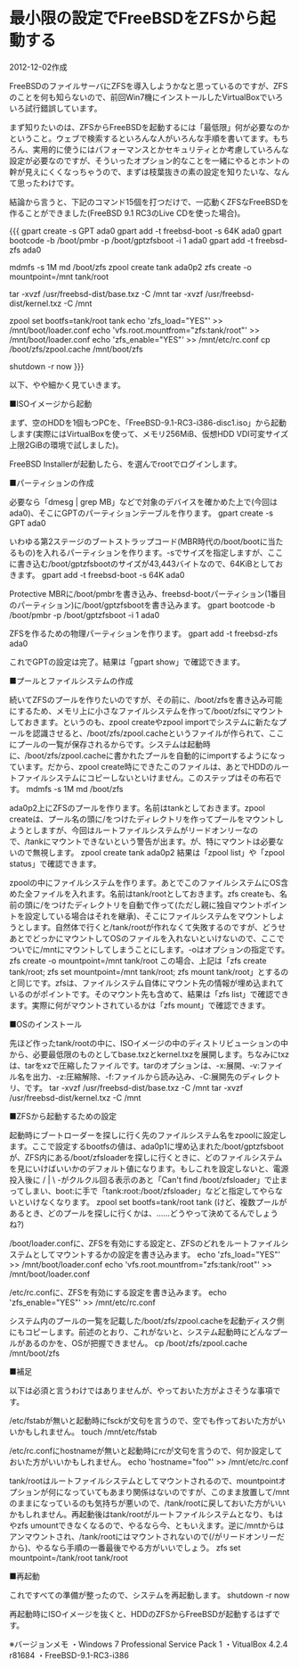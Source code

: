 # 最小限の設定でFreeBSDをZFSから起動する

2012-12-02作成

FreeBSDのファイルサーバにZFSを導入しようかなと思っているのですが、ZFSのことを何も知らないので、前回Win7機にインストールしたVirtualBoxでいろいろ試行錯誤しています。

まず知りたいのは、ZFSからFreeBSDを起動するには「最低限」何が必要なのかということ。ウェブで検索するといろんな人がいろんな手順を書いてます。もちろん、実用的に使うにはパフォーマンスとかセキュリティとか考慮していろんな設定が必要なのですが、そういったオプション的なことを一緒にやるとホントの幹が見えにくくなっちゃうので、まずは枝葉抜きの素の設定を知りたいな、なんて思ったわけです。

結論から言うと、下記のコマンド15個を打つだけで、一応動くZFSなFreeBSDを作ることができました(FreeBSD 9.1 RC3のLive CDを使った場合)。

{{{
gpart create -s GPT ada0
gpart add -t freebsd-boot -s 64K ada0
gpart bootcode -b /boot/pmbr -p /boot/gptzfsboot -i 1 ada0
gpart add -t freebsd-zfs ada0

mdmfs -s 1M md /boot/zfs
zpool create tank ada0p2
zfs create -o mountpoint=/mnt tank/root

tar -xvzf /usr/freebsd-dist/base.txz -C /mnt
tar -xvzf /usr/freebsd-dist/kernel.txz -C /mnt

zpool set bootfs=tank/root tank
echo 'zfs_load="YES"' >> /mnt/boot/loader.conf
echo 'vfs.root.mountfrom="zfs:tank/root"' >> /mnt/boot/loader.conf
echo 'zfs_enable="YES"' >> /mnt/etc/rc.conf
cp /boot/zfs/zpool.cache /mnt/boot/zfs

shutdown -r now
}}}

以下、やや細かく見ていきます。

■ISOイメージから起動

まず、空のHDDを1個もつPCを、「FreeBSD-9.1-RC3-i386-disc1.iso」から起動します(実際にはVirtualBoxを使って、メモリ256MiB、仮想HDD VDI可変サイズ上限2GiBの環境で試しました)。

FreeBSD Installerが起動したら、<Live CD>を選んでrootでログインします。

■パーティションの作成

必要なら「dmesg | grep MB」などで対象のデバイスを確かめた上で(今回はada0)、そこにGPTのパーティションテーブルを作ります。
  gpart create -s GPT ada0

いわゆる第2ステージのブートストラップコード(MBR時代の/boot/bootに当たるもの)を入れるパーティションを作ります。-sでサイズを指定しますが、ここに書き込む/boot/gptzfsbootのサイズが43,443バイトなので、64KiBとしておきます。
  gpart add -t freebsd-boot -s 64K ada0

Protective MBRに/boot/pmbrを書き込み、freebsd-bootパーティション(1番目のパーティション)に/boot/gptzfsbootを書き込みます。
  gpart bootcode -b /boot/pmbr -p /boot/gptzfsboot -i 1 ada0

ZFSを作るための物理パーティションを作ります。
  gpart add -t freebsd-zfs ada0

これでGPTの設定は完了。結果は「gpart show」で確認できます。

■プールとファイルシステムの作成

続いてZFSのプールを作りたいのですが、その前に、/boot/zfsを書き込み可能にするため、メモリ上に小さなファイルシステムを作って/boot/zfsにマウントしておきます。というのも、zpool createやzpool importでシステムに新たなプールを認識させると、/boot/zfs/zpool.cacheというファイルが作られて、ここにプールの一覧が保存されるからです。システムは起動時に、/boot/zfs/zpool.cacheに書かれたプールを自動的にimportするようになっています。だから、zpool create時にできたこのファイルは、あとでHDDのルートファイルシステムにコピーしないといけません。このステップはその布石です。
  mdmfs -s 1M md /boot/zfs

ada0p2上にZFSのプールを作ります。名前はtankとしておきます。zpool createは、プール名の頭に/をつけたディレクトリを作ってプールをマウントしようとしますが、今回はルートファイルシステムがリードオンリーなので、/tankにマウントできないという警告が出ます。が、特にマウントは必要ないので無視します。
  zpool create tank ada0p2
結果は「zpool list」や「zpool status」で確認できます。

zpoolの中にファイルシステムを作ります。あとでこのファイルシステムにOS含めた全ファイルを入れます。名前はtank/rootとしておきます。zfs createも、名前の頭に/をつけたディレクトリを自動で作って(ただし親に独自マウントポイントを設定している場合はそれを継承)、そこにファイルシステムをマウントしようとします。自然体で行くと/tank/rootが作れなくて失敗するのですが、どうせあとでどっかにマウントしてOSのファイルを入れないといけないので、ここでついでに/mntにマウントしてしまうことにします。-oはオプションの指定です。
  zfs create -o mountpoint=/mnt tank/root
この場合、上記は「zfs create tank/root; zfs set mountpoint=/mnt tank/root; zfs mount tank/root」とするのと同じです。zfsは、ファイルシステム自体にマウント先の情報が埋め込まれているのがポイントです。そのマウント先も含めて、結果は「zfs list」で確認できます。実際に何がマウントされているかは「zfs mount」で確認できます。

■OSのインストール

先ほど作ったtank/rootの中に、ISOイメージの中のディストリビューションの中から、必要最低限のものとしてbase.txzとkernel.txzを展開します。ちなみにtxzは、tarをxzで圧縮したファイルです。tarのオプションは、-x:展開、-v:ファイル名を出力、-z:圧縮解除、-f:ファイルから読み込み、-C:展開先のディレクトリ、です。
  tar -xvzf /usr/freebsd-dist/base.txz -C /mnt
  tar -xvzf /usr/freebsd-dist/kernel.txz -C /mnt

■ZFSから起動するための設定

起動時にブートローダーを探しに行く先のファイルシステム名をzpoolに設定します。ここで設定するbootfsの値は、ada0p1に埋め込まれた/boot/gptzfsbootが、ZFS内にある/boot/zfsloaderを探しに行くときに、どのファイルシステムを見にいけばいいかのデフォルト値になります。もしこれを設定しないと、電源投入後に / | \ -がクルクル回る表示のあと「Can't find /boot/zfsloader」で止まってしまい、boot:に手で「tank:root:/boot/zfsloader」などと指定してやらないといけなくなります。
  zpool set bootfs=tank/root tank
(けど、複数プールがあるとき、どのプールを探しに行くかは、……どうやって決めてるんでしょうね?)

/boot/loader.confに、ZFSを有効にする設定と、ZFSのどれをルートファイルシステムとしてマウントするかの設定を書き込みます。
  echo 'zfs_load="YES"' >> /mnt/boot/loader.conf
  echo 'vfs.root.mountfrom="zfs:tank/root"' >> /mnt/boot/loader.conf

/etc/rc.confに、ZFSを有効にする設定を書き込みます。
  echo 'zfs_enable="YES"' >> /mnt/etc/rc.conf

システム内のプールの一覧を記載した/boot/zfs/zpool.cacheを起動ディスク側にもコピーします。前述のとおり、これがないと、システム起動時にどんなプールがあるのかを、OSが把握できません。
  cp /boot/zfs/zpool.cache /mnt/boot/zfs

■補足

以下は必須と言うわけではありませんが、やっておいた方がよさそうな事項です。

/etc/fstabが無いと起動時にfsckが文句を言うので、空でも作っておいた方がいいかもしれません。
  touch /mnt/etc/fstab

/etc/rc.confにhostnameが無いと起動時にrcが文句を言うので、何か設定しておいた方がいいかもしれません。
  echo 'hostname="foo"' >> /mnt/etc/rc.conf

tank/rootはルートファイルシステムとしてマウントされるので、mountpointオプションが何になっていてもあまり関係はないのですが、このまま放置して/mntのままになっているのも気持ちが悪いので、/tank/rootに戻しておいた方がいいかもしれません。再起動後はtank/rootがルートファイルシステムとなり、もはやzfs umountできなくなるので、やるなら今、ともいえます。逆に/mntからはアンマウントされ、/tank/rootにはマウントされないので(/がリードオンリーだから)、やるなら手順の一番最後でやる方がいいでしょう。
  zfs set mountpoint=/tank/root tank/root

■再起動

これですべての準備が整ったので、システムを再起動します。
  shutdown -r now

再起動時にISOイメージを抜くと、HDDのZFSからFreeBSDが起動するはずです。

※バージョンメモ
・Windows 7 Professional Service Pack 1
・VitualBox 4.2.4 r81684
・FreeBSD-9.1-RC3-i386

